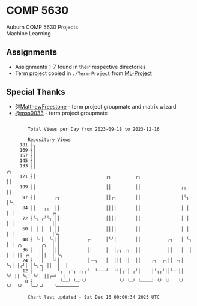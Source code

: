 # COMP 5630
Auburn COMP 5630 Projects  
Machine Learning

## Assignments
- Assignments 1-7 found in their respective directories
- Term project copied in `./Term-Project` from [ML-Project](https://github.com/wumphlett/ML-Project)

## Special Thanks
- [@MatthewFreestone](https://github.com/MatthewFreestone) - term project groupmate and matrix wizard
- [@mss0033](https://github.com/mss0033) - term project groupmate

```

        Total Views per Day from 2023-09-18 to 2023-12-16

        Repository Views
     181 ┼╮
     169 ┤│
     157 ┤│
     145 ┤│
     133 ┤│                                                           ╭╮
     121 ┤│                          ╭╮         ╭╮                    ││
     109 ┤│                          ││         ││               ╭╮   ││
      97 ┤│       ╭╮                 ││╭╮       ││               │╰╮  │╰╮
      84 ┤│   ╭╮  ││                 ││││       ││               │ │  │ │              ╭╮
      72 ┤╰╮ ╭╯╰╮ ││                 ││││       ││               │ │  │ │              ││
      60 ┤ │ │  │ ││                 ││││       ││               │ │  │ │              │╰╮
      48 ┤ ╰╮│  ╰╮││          ╭╮     │╰╯│       ││          ╭╮   │ ╰╮ │ │ ╭╮       ╭╮  │ │
      36 ┤  ││   │││          ││     │  │╭╮ ╭╮  ││          ││   │  │ │ │ ││ ╭╮    ││  │ ╰╮
      24 ┤  ││   ╰╯│          │╰─╮   │  │││ ││  ││    ╭╮  ╭╮││ ╭╮│  ╰╮│ │╭╯│ │╰╮╭╮ ││  │  │
      12 ┤  ╰╯     ╰╮  ╭─╮ ╭╮╭╯  ╰───╯  ╰╯│╭╯│ ╭╯│    │╰╮╭╯││╰─╯││   ╰╯ ││ ╰╮│ ╰╯│ ││╭─╯  │
       0 ┤          ╰──╯ ╰─╯╰╯            ╰╯ ╰─╯ ╰────╯ ╰╯ ╰╯   ╰╯      ╰╯  ╰╯   ╰─╯╰╯    ╰────────

        Chart last updated - Sat Dec 16 00:00:34 2023 UTC
        
```
